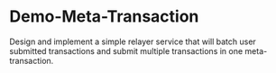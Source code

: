 # Demo-Meta-Transaction
Design and implement a simple relayer service that will batch user submitted transactions and submit multiple transactions in one meta-transaction.
